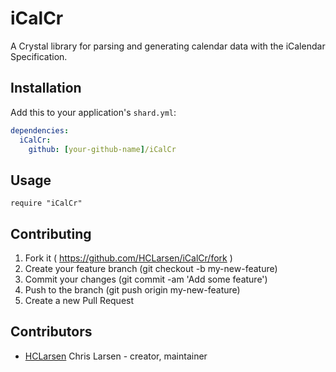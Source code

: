 # iCalCr

A Crystal library for parsing and generating calendar data with the iCalendar Specification.

## Installation

Add this to your application's `shard.yml`:

```yaml
dependencies:
  iCalCr:
    github: [your-github-name]/iCalCr
```

## Usage

```crystal
require "iCalCr"
```

## Contributing

1. Fork it ( https://github.com/HCLarsen/iCalCr/fork )
2. Create your feature branch (git checkout -b my-new-feature)
3. Commit your changes (git commit -am 'Add some feature')
4. Push to the branch (git push origin my-new-feature)
5. Create a new Pull Request

## Contributors

- [HCLarsen](https://github.com/HCLarsen) Chris Larsen - creator, maintainer

